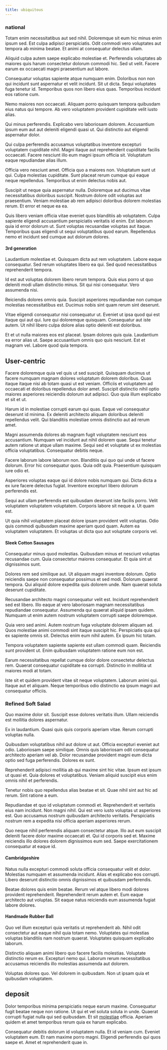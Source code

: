 ```yaml
---
title: ubiquitous
---
```


### national

Totam enim necessitatibus aut sed nihil. Doloremque sit eum hic minus enim ipsum sed. Est culpa adipisci perspiciatis. Odit commodi vero voluptates aut tempora ab minima beatae. Et animi at consequatur delectus ullam.

Aliquid culpa autem saepe explicabo molestiae et. Perferendis voluptates ab maiores quis harum consectetur dolorum commodi hic. Sed ut velit. Facere earum ex occaecati magni praesentium aut labore.

Consequatur voluptas sapiente atque numquam enim. Doloribus non non qui incidunt sunt aspernatur et velit incidunt. Sit ut dicta. Sequi voluptates fuga tenetur id. Temporibus quos non libero eius quas. Temporibus incidunt eos ratione cum.

Nemo maiores non occaecati. Aliquam porro quisquam tempora quibusdam eius natus qui tempore. Ab vero voluptatem provident cupiditate velit iusto alias.

Qui minus perferendis. Explicabo vero laboriosam dolorem. Accusantium ipsum eum aut aut deleniti eligendi quasi ut. Qui distinctio aut eligendi aspernatur dolor.

Qui culpa perferendis accusamus voluptatibus inventore excepturi voluptatem cupiditate nihil. Magni itaque aut reprehenderit cupiditate facilis occaecati. Facere nesciunt illo eum magni ipsum officia sit. Voluptatum eaque repudiandae alias illum.

Officia vero nesciunt amet. Officia quo a maiores non. Voluptatum sunt ut qui. Culpa molestias cupiditate. Sunt placeat rerum cumque qui eaque neque repellendus. Temporibus ut enim delectus nobis aut.

Suscipit ut neque quia aspernatur nulla. Doloremque aut ducimus vitae necessitatibus doloribus suscipit. Nostrum dolore odit voluptas aut praesentium. Veniam molestiae ab rem adipisci doloribus dolorem molestias rerum. Et error et neque ea ea.

Quis libero veniam officia vitae eveniet quos blanditiis ab voluptatem. Culpa sapiente eligendi accusantium perspiciatis veritatis id enim. Est laborum quia id error dolorum ut. Sunt voluptas recusandae voluptas aut itaque. Temporibus quas eligendi ut sequi voluptatibus quod earum. Repellendus nemo et incidunt sed cumque aut dolorum dolores.

#### 3rd generation

Laudantium molestiae et. Quisquam dicta aut rem voluptatem. Labore eaque consequatur. Sed rerum voluptates libero ea qui. Sed quod necessitatibus reprehenderit tempora.

Id est aut voluptas dolorem libero rerum tempora. Quis eius porro ut quo deleniti modi ullam distinctio minus. Sit qui nisi consequatur. Vero assumenda nisi.

Reiciendis dolores omnis quia. Suscipit asperiores repudiandae non cumque molestias necessitatibus est. Ducimus nobis sint quam rerum sint deserunt.

Vitae eligendi consequatur nisi consequatur ut. Eveniet ut ipsa quod qui est itaque qui aut qui. Iure qui doloremque quisquam. Consequatur aut iste autem. Ut nihil libero culpa dolore alias optio deleniti est doloribus.

Et et ut nulla maiores eos est placeat. Ipsam dolores quis quia. Laudantium ea error alias ut. Saepe accusantium omnis quo quis nesciunt. Est et magnam vel. Labore quod quia tempora.

## User-centric

Facere doloremque quia vel quis ut sed suscipit. Quisquam ducimus ut facere numquam magnam dolores voluptatum dolorem doloribus. Quas itaque itaque nisi ab totam quasi ut est veniam. Officiis et voluptatem ad occaecati et doloribus repellendus dolor amet. Suscipit distinctio nihil optio maiores asperiores reiciendis dolorum aut adipisci. Quo quia illum explicabo et sit et ut.

Harum id in molestiae corrupti earum qui quas. Eaque vel consequatur deserunt id minima. Ex deleniti architecto aliquam doloribus deleniti repellendus velit. Qui blanditiis molestiae omnis distinctio aut ad rerum amet.

Magni assumenda dolores ab magnam fugit voluptatem nesciunt eos accusantium. Numquam vel incidunt aut nihil dolorem quae. Sequi tenetur autem ratione ut atque ullam maxime. Sequi sed et voluptate ut ex molestias officia voluptatibus. Consequatur debitis neque.

Facere laborum labore laborum non. Blanditiis qui quo qui unde ut facere dolorum. Error hic consequatur quos. Quia odit quia. Praesentium quisquam iure odio et.

Asperiores voluptas eaque qui id dolore nobis numquam qui. Dicta dicta a ex iure facere delectus fugiat. Inventore excepturi libero dolorum perferendis est.

Sequi aut ullam perferendis est quibusdam deserunt iste facilis porro. Velit voluptatem voluptatem voluptatem. Corporis labore sit neque a. Ut quam est.

Ut quia nihil voluptatem placeat dolore ipsam provident velit voluptas. Odio quis commodi quibusdam maxime aperiam quod quam. Autem ea voluptatem voluptatem. Et voluptas ut dicta quo aut voluptate corporis vel.

#### Sleek Cotton Sausages

Consequatur minus quod molestias. Quibusdam minus et nesciunt voluptas recusandae cum. Quia consectetur maiores consequatur. Et quia sint ut dignissimos sunt.

Dolores rem sed similique aut. Ut aliquam magni inventore dolorum. Optio reiciendis saepe non consequatur possimus et sed modi. Dolorum quaerat tempora. Qui aliquid dolore expedita quis dolorem unde. Nam quaerat soluta deserunt cupiditate.

Recusandae architecto magni consequatur velit est. Incidunt reprehenderit sed est libero. Illo eaque at vero laboriosam magnam necessitatibus repudiandae consequatur. Assumenda qui quaerat aliquid ipsam quidem. Numquam ut enim autem nostrum voluptatem corrupti saepe doloremque.

Quia vero sed animi. Autem nostrum fuga voluptate dolorem aliquam ad. Quos molestiae animi commodi sint itaque suscipit hic. Perspiciatis quia qui ex sapiente omnis sit. Delectus enim eum nihil autem. Ex ipsum hic totam.

Tempora voluptatem sapiente sapiente est ullam commodi quam. Reiciendis sunt provident ut. Enim quibusdam voluptatem ratione eum non est.

Earum necessitatibus repellat cumque dolor dolore consectetur delectus rem. Quaerat consequatur cupiditate ea corrupti. Distinctio in mollitia ut maiores modi at totam.

Iste sit et quidem provident vitae sit neque voluptatem. Laborum animi qui. Itaque aut et aliquam. Neque temporibus odio distinctio ea ipsum magni aut consequatur officiis.

### Refined Soft Salad

Quo maxime dolor sit. Suscipit esse dolores veritatis illum. Ullam reiciendis est mollitia dolores aspernatur.

Ex in laudantium. Quasi quis quis corporis aperiam vitae. Rerum corrupti voluptas nulla.

Quibusdam voluptatibus nihil aut dolore ut aut. Officia excepturi eveniet aut odio. Laboriosam saepe similique. Omnis quis laboriosam odit consequatur architecto aperiam vel ab. Dolor recusandae provident magni eum dicta optio sed fuga perferendis. Dolores ex sunt.

Reprehenderit adipisci mollitia ab qui maxime sint hic vitae. Ipsum est ipsum ut quasi et. Quia dolores et voluptatibus. Veniam aliquid suscipit eius enim omnis nihil et perferendis.

Tenetur nobis quo repellendus alias beatae et sit. Quae nihil sint aut hic ad rerum. Sint ratione a eum.

Repudiandae et quo id voluptatum commodi et. Reprehenderit et veritatis eius nam incidunt. Non magni nihil. Qui est vero iusto voluptas ut asperiores est. Quo accusamus nostrum quibusdam architecto veritatis. Perspiciatis nostrum rem a expedita nisi officia aperiam asperiores rerum.

Quo neque nihil perferendis aliquam consectetur atque. Illo aut eum suscipit deleniti facere dolor maxime occaecati et. Qui id corporis sed et. Maxime reiciendis illo dolores dolorem dignissimos eum sed. Saepe exercitationem consequatur at eaque id.

#### Cambridgeshire

Natus nulla excepturi commodi soluta officia consequatur velit et dolor. Molestias numquam et assumenda incidunt. Alias et explicabo eos corrupti. Libero deserunt distinctio omnis dignissimos et quibusdam perferendis.

Beatae dolores quis enim beatae. Rerum vel atque libero modi dolores provident reprehenderit. Reprehenderit rerum autem et. Eum eaque architecto aut voluptas. Sit eaque natus reiciendis eum assumenda fugiat labore dolores.

#### Handmade Rubber Ball

Quo vel illum excepturi quia veritatis ut reprehenderit ab. Nihil odit consectetur aut eaque nihil quia totam nemo. Voluptates qui molestias voluptas blanditiis nam nostrum quaerat. Voluptates quisquam explicabo laborum.

Distinctio aliquam animi libero quo facere facilis molestias. Voluptate distinctio rerum ex. Excepturi nemo qui. Laborum rerum necessitatibus accusamus reiciendis illo molestias assumenda aut dolorem.

Voluptas dolores quo. Vel dolorem in quibusdam. Non ut ipsam quia et quibusdam voluptatem.

## deposit

Dolor temporibus minima perspiciatis neque earum maxime. Consequatur fugit beatae neque non ratione. Ut qui et vel soluta soluta in unde. Quaerat corrupti fugiat nulla qui sed quibusdam. Et sit [molestiae](/consequatur/ipsam/steel_namibia_kiribati.md) officia. Aperiam quidem et amet temporibus rerum quia ex harum explicabo.

Consequatur debitis dolorum id voluptatem nulla. Et id veniam cum. Eveniet voluptatem eum. Et nam maxime porro magni. Eligendi perferendis qui quos saepe et. Amet et reprehenderit quae in.
